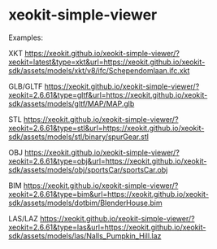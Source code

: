 # xeokit-simple-viewer

Examples:

XKT
https://xeokit.github.io/xeokit-simple-viewer/?xeokit=latest&type=xkt&url=https://xeokit.github.io/xeokit-sdk/assets/models/xkt/v8/ifc/Schependomlaan.ifc.xkt

GLB/GLTF
https://xeokit.github.io/xeokit-simple-viewer/?xeokit=2.6.61&type=gltf&url=https://xeokit.github.io/xeokit-sdk/assets/models/gltf/MAP/MAP.glb

STL
https://xeokit.github.io/xeokit-simple-viewer/?xeokit=2.6.61&type=stl&url=https://xeokit.github.io/xeokit-sdk/assets/models/stl/binary/spurGear.stl

OBJ
https://xeokit.github.io/xeokit-simple-viewer/?xeokit=2.6.61&type=obj&url=https://xeokit.github.io/xeokit-sdk/assets/models/obj/sportsCar/sportsCar.obj

BIM
https://xeokit.github.io/xeokit-simple-viewer/?xeokit=2.6.61&type=bim&url=https://xeokit.github.io/xeokit-sdk/assets/models/dotbim/BlenderHouse.bim

LAS/LAZ
https://xeokit.github.io/xeokit-simple-viewer/?xeokit=2.6.61&type=las&url=https://xeokit.github.io/xeokit-sdk/assets/models/las/Nalls_Pumpkin_Hill.laz
